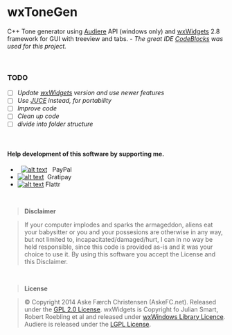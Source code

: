 # wxToneGen
C++ Tone generator using [Audiere](http://audiere.sourceforge.net/) API (windows only) and [wxWidgets](http://wxwidgets.org/) 2.8 framework for GUI with treeview and tabs.
*- The great IDE [CodeBlocks](http://www.codeblocks.org/) was used for this project.*

<br>

### TODO
- [ ] *Update [wxWidgets](http://wxwidgets.org/) version and use newer features*
- [ ] *Use [JUCE](http://www.juce.com/) instead, for portability*
- [ ] *Improve code*
- [ ] *Clean up code*
- [ ] *divide into folder structure*

<br>

#### Help development of this software by supporting me.
- &nbsp;&nbsp;[![alt text](https://www.paypalobjects.com/en_GB/i/btn/btn_donate_SM.gif "Onetime PayPal donation")](https://www.paypal.com/cgi-bin/webscr?cmd=_s-xclick&hosted_button_id=MTUK6NZQ6URX8)&nbsp;&nbsp;&nbsp;PayPal
- [![alt text](https://img.shields.io/gratipay/AskeFC.svg "Weekly Gratipay donation")](https://gratipay.com/AskeFC)&nbsp;&nbsp;Gratipay
- [![alt text](https://api.flattr.com/button/flattr-badge-large.png "Monthly Flattr donation")](https://flattr.com/profile/Mandrake)&nbsp;Flattr

<br>

> **Disclaimer**

> If your computer implodes and sparks the armageddon, aliens eat your babysitter or you and your possesions are otherwise in any way, but not limited to, incapacitated/damaged/hurt, I can in no way be held responsible, since this code is provided as-is and it was your choice to use it. By using this software you accept the License and this Disclaimer.

<br>

> **License**

> © Copyright 2014 Aske Færch Christensen (AskeFC.net). Released under the [GPL 2.0 License](https://www.gnu.org/licenses/gpl-2.0.html). wxWidgets is Copyright fo Julian Smart, Robert Roebling et al
 and released under [wxWindows Library Licence](https://www.wxwidgets.org/about/licence). Audiere is released under the [LGPL License](http://opensource.org/licenses/lgpl-license.html).

